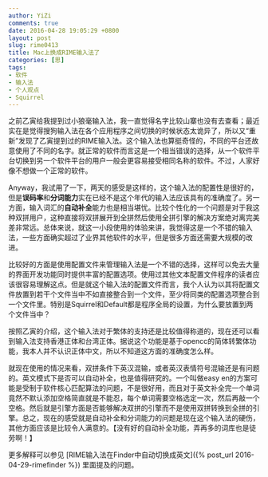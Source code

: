 ```yaml
---
author: YiZi
comments: true
date: 2016-04-28 19:05:29 +0800
layout: post
slug: rime0413
title: Mac上换成RIME输入法了
categories: [思]
tags:
- 软件
- 输入法
- 个人观点
- Squirrel
---
```

之前乙寅给我提到过小狼毫输入法，我一直觉得名字比较山寨也没有去查看；最近实在是觉得搜狗输入法在各个应用程序之间切换的时候状态太诡异了，所以又“重新”发现了乙寅提到过的RIME输入法。这个输入法也算挺奇怪的，不同的平台还故意使用了不同的名字。就正常的软件而言这是一个相当错误的选择，从一个软件平台切换到另一个软件平台的用户一般会更容易接受相同名称的软件。不过，人家好像不想做一个正常的软件。

Anyway，我试用了一下，两天的感受是这样的，这个输入法的配置性是很好的，但是**误码率**和**分词能力**实在已经不是这个年代的输入法应该具有的准确度了。另一方面，输入词汇的**自动补全**能力也是相当堪忧。比较个性化的一个问题是对于我这种双拼用户，这种直接将双拼展开到全拼然后使用全拼引擎的解决方案绝对离完美差非常远。总体来说，就这一小段使用的体验来讲，我觉得这是一个不错的输入法，一些方面确实超过了业界其他软件的水平，但是很多方面还需要大规模的改进。

比较好的方面是使用配置文件来管理输入法是一个不错的选择，这样可以免去大量的界面开发功能同时提供丰富的配置选项。使用过其他文本配置文件程序的读者应该很容易理解这点。但是就这个输入法的配置文件而言，我个人认为以其将配置文件放置到若干个文件当中不如直接整合到一个文件，至少将同类的配置选项整合到一个文件里。特别是Squirrel和Default都是程序全局的设置，为什么要放置到两个文件当中？

按照乙寅的介绍，这个输入法对于繁体的支持还是比较值得称道的，现在还可以看到输入法支持香港正体和台湾正体。据说这个功能是基于opencc的简体转繁体功能，我本人并不认识正体中文，所以不知道这方面的准确度怎么样。

就现在使用的情况来看，双拼条件下英汉混输，或者英汉表情符号混输还是有问题的。英文模式下是否可以自动补全，也是值得研究的。一个叫做easy en的方案可能是受制于软件核心匹配算法的问题，不是很好用，而且对于英文补全完一个单词竟然不默认添加空格简直就是不能忍，每个单词需要空格选定一次，然后再敲一个空格。然后就是引擎方面是否能够解决双拼的引擎而不是使用双拼转换到全拼的引擎。总之，现在的感受就是自动补全和分词能力的问题是现在这个输入法的硬伤，其他方面应该是比较令人满意的。【没有好的自动补全功能，弄再多的词库也是徒劳啊！】

更多解释可以参见 [RIME输入法在Finder中自动切换成英文]({% post_url 2016-04-29-rimefinder %}) 里面提及的问题。
